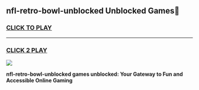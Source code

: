 
## nfl-retro-bowl-unblocked Unblocked Games👋
<h3>
<a href="https://news.freeplayer.one?title=nfl-retro-bowl-unblocked&ref=16F">CLICK TO PLAY</a></h3>
<hr>

<h3>
<a href="https://news.freeplayer.one?title=nfl-retro-bowl-unblocked&ref=16F">CLICK 2 PLAY</a>
  
</h3>

<a href="https://news.freeplayer.one?title=nfl-retro-bowl-unblocked&ref=16F/"><img src="https://clearcache.store/games.png"></a>


**nfl-retro-bowl-unblocked games unblocked: Your Gateway to Fun and Accessible Online Gaming**
